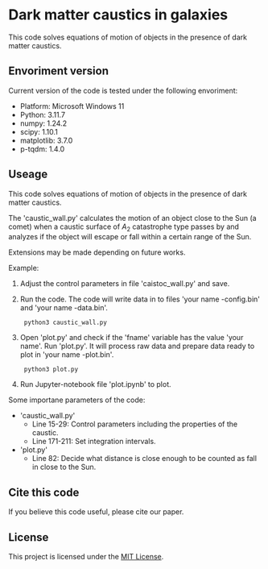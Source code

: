# Dark matter caustics in galaxies
This code solves equations of motion of objects in the presence of dark matter caustics.

## Envoriment version

Current version of the code is tested under the following envoriment:

- Platform: Microsoft Windows 11
- Python: 3.11.7
- numpy: 1.24.2
- scipy: 1.10.1
- matplotlib: 3.7.0
- p-tqdm: 1.4.0

## Useage
This code solves equations of motion of objects in the presence of dark matter caustics.

The 'caustic_wall.py' calculates the motion of an object close to the Sun (a comet) when a caustic surface of $A_2$ catastrophe type passes by and analyzes if the object will escape or fall within a certain range of the Sun.

Extensions may be made depending on future works.

Example:
1. Adjust the control parameters in file 'caistoc_wall.py' and save.
2. Run the code. The code will write data in to files 'your name -config.bin' and 'your name -data.bin'.

        python3 caustic_wall.py

3. Open 'plot.py' and check if the 'fname' variable has the value 'your name'. Run 'plot.py'. It will process raw data and prepare data ready to plot in 'your name -plot.bin'.

        python3 plot.py

4. Run Jupyter-notebook file 'plot.ipynb' to plot.

Some importane parameters of the code:
* 'caustic_wall.py'
    * Line 15-29: Control parameters including the properties of the caustic.
    * Line 171-211: Set integration intervals.
* 'plot.py'
    * Line 82: Decide what distance is close enough to be counted as fall in close to the Sun.

## Cite this code

If you believe this code useful, please cite our paper.

## License

This project is licensed under the [MIT License](LICENSE).

